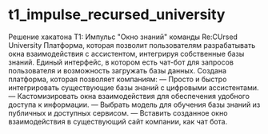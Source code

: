 # t1_impulse_recursed_university
Решение хакатона T1: Импульс "Окно знаний" команды Re:CUrsed University
Платформа, которая позволит пользователям разрабатывать окна взаимодействия с ассистентом, интегрируя собственные базы знаний.
Единый интерфейс, в котором есть чат-бот для запросов пользователя и возможность загружать базы данных.
Создана платформа, которая позволяет компаниям:
— Просто и быстро интегрировать существующие базы знаний с цифровыми ассистентами.
— Кастомизировать окна взаимодействия для обеспечения удобного доступа к информации.
— Выбрать модель для обучения базы знаний из публичных и доступных сервисом.
— Вставить созданное окно взаимодействия в существующий сайт компании, как чат бота.
